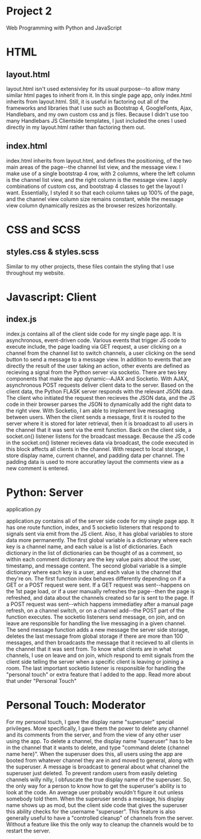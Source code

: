 # Project 2

Web Programming with Python and JavaScript

<h1>HTML</h1>

<h2>layout.html</h2>
<p>
layout.html isn't used extensivley for its usual purpose--to allow many similar html pages to inherit from it. In this single page app,
only index.html inherits from layout.html. Still, it is useful in factoring out all of the frameworks and libraries that I use
such as Bootstrap 4, GoogleFonts, Ajax, Handlebars, and my own custom css and js files. Because I didn't use too many Handlebars
JS Clientside templates, I just included the ones I used directly in my layout.html rather than factoring them out.
</p>

<h2>index.html</h2>
<p>
index.html inherits from layout.html, and defines the positioning, of the two main areas of the page--the channel list view, and
the message view. I make use of a single bootstrap 4 row, with 2 columns, where the left column is the channel list view, and
the right column is the message view. I apply combinations of custom css, and bootstrap 4 classes to get the layout I want.
Essentially, I styled it so that each column takes up 100% of the page, and the channel view column size remains constant, while
the message view column dynamically resizes as the browser resizes horizontally.
</p>

<h1>CSS and SCSS</h1>
<h2>styles.css & styles.scss</h2>
<p>Similar to my other projects, these files contain the styling that I use throughout my website.</p>

<h1>Javascript: Client</h1>
<h2>index.js</h2>
<p>index.js contains all of the client side code for my single page app. It is asynchronous, event-driven code.
Various events that trigger JS code to execute include, the page loading via GET request, a user clicking on a channel from
the channel list to switch channels, a user clicking on the send button to send a message to a message view. In addition to events
that are directly the result of the user taking an action, other events are defined as recieving a signal from the Python server
via socketio. There are two key components that make the app dynamic--AJAX and Socketio. With AJAX, asynchronous POST requests
deliver client data to the server. Based on the client data, the Python FLASK server responds with the relevant JSON data.
The client who initiated the request then recieves the JSON data, and the JS code in their browser parses the JSON to dynamically
add the right data to the right view. With Socketio, I am able to implement live messaging between users. When the client sends a
message, first it is routed to the server where it is stored for later retrieval, then it is broadcast to all users in the channel
that it was sent via the emit function. Back on the client side, a socket.on() listener listens for the broadcast message. Because
the JS code in the socket.on() listener recieves data via broadcast, the code executed in this block affects all clients in the channel.
With respect to local storage, I store display name, current channel, and padding data per channel. The padding data is used
to more accuratley layout the comments view as a new comment is entered.
</p>

<h1>Python: Server</h1>
</h2>application.py</h2>
<p>application.py contains all of the server side code for my single page app. It has one route function, index, and
5 socketio listeners that respond to signals sent via emit from the JS client. Also, it has global variables to store data
more permanently. The first global variable is a dictionary where each key is a channel name, and each value is a list of
dictionaries. Each dictionary in the list of dictionaries can be thought of as a comment, so within each comment dictionary
are the key value pairs about the user, timestamp, and message content. The second global variable is a simple dictionary
where each key is a user, and each value is the channel that they're on. The first function index behaves differently depending
on if a GET or a POST request were sent. If a GET request was sent--happens on the 1st page load, or if a user manually refreshes
the page--then the page is refreshed, and data about the channels created so far is sent to the page. If a POST request was
sent--which happens immediatley after a manual page refresh, on a channel switch, or on a channel add--the POST part of the function
executes. The socketio listeners send message, on join, and on leave are responsible for handling the live messaging in a given channel.
The send message function adds a new message the server side storage, deletes the last message from global storage if there are
more than 100 messages, and then broadcasts the message that it recieved to all clients in the channel that it was sent from.
To know what clients are in what channels, I use on leave and on join, which respond to emit signals from the client side telling
the server when a specific client is leaving or joining a room. The last important socketio listener is responsible for handling
the "personal touch" or extra feature that I added to the app. Read more about that under "Personal Touch"
</p>

<h1>Personal Touch: Moderator</h1>
<p>For my personal touch, I gave the display name "superuser" special privileges. More specifically, I gave them the power
to delete any channel and its comments from the server, and from the view of any other user using the app. To delete a channel,
the display name "superuser" has to be in the channel that it wants to delete, and type "command delete {channel name here}".
When the superuser does this, all users using the app are booted from whatever channel they are in and moved to general, along with
the superuser. A message is broadcast to general about what channel the superuser just deleted. To prevent random users from
easily deleting channels willy nilly, I obfuscate the true display name of the superuser. So, the only way for a person to know how
to get the superuser's ability is to look at the code. An average user probably wouldn't figure it out unless somebody told them.
When the superuser sends a message, his display name shows up as mod, but the client side code that gives the superuser this ability checks
for the username "superuser". This feature is also generally useful to have a "controlled cleanup" of channels from the server. Without
a feature like this the only way to cleanup the channels would be to restart the server.
</p>

